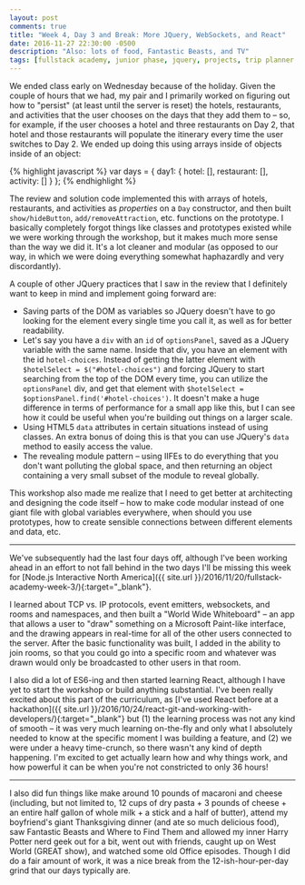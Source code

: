 ```yaml
---
layout: post
comments: true
title: "Week 4, Day 3 and Break: More JQuery, WebSockets, and React"
date: 2016-11-27 22:30:00 -0500
description: "Also: lots of food, Fantastic Beasts, and TV"
tags: [fullstack academy, junior phase, jquery, projects, trip planner app, es6, react]
---
```


We ended class early on Wednesday because of the holiday. Given the couple of hours that we had, my pair and I primarily worked on figuring out how to "persist" (at least until the server is reset) the hotels, restaurants, and activities that the user chooses on the days that they add them to – so, for example, if the user chooses a hotel and three restaurants on Day 2, that hotel and those restaurants will populate the itinerary every time the user switches to Day 2. We ended up doing this using arrays inside of objects inside of an object:

{% highlight javascript %}
var days = {
  day1: {
    hotel: [],
    restaurant: [],
    activity: []
  }
};
{% endhighlight %}

The review and solution code implemented this with arrays of hotels, restaurants, and activities as *properties* on a `Day` constructor, and then built `show/hideButton`, `add/removeAttraction`, etc. functions on the prototype. I basically completely forgot things like classes and prototypes existed while we were working through the workshop, but it makes much more sense than the way we did it. It's a lot cleaner and modular (as opposed to our way, in which we were doing everything somewhat haphazardly and very discordantly).

A couple of other JQuery practices that I saw in the review that I definitely want to keep in mind and implement going forward are:

* Saving parts of the DOM as variables so JQuery doesn't have to go looking for the element every single time you call it, as well as for better readability.
* Let's say you have a `div` with an `id` of `optionsPanel`, saved as a JQuery variable with the same name. Inside that div, you have an element with the id `hotel-choices`. Instead of getting the latter element with `$hotelSelect = $("#hotel-choices")` and forcing JQuery to start searching from the top of the DOM every time, you can utilize the `optionsPanel` div, and get that element with `$hotelSelect = $optionsPanel.find('#hotel-choices')`. It doesn't make a huge difference in terms of performance for a small app like this, but I can see how it could be useful when you're building out things on a larger scale.
* Using HTML5 `data` attributes in certain situations instead of using classes. An extra bonus of doing this is that you can use JQuery's `data` method to easily access the value.
* The revealing module pattern – using IIFEs to do everything that you don't want polluting the global space, and then returning an object containing a very small subset of the module to reveal globally.

This workshop also made me realize that I need to get better at architecting and designing the code itself – how to make code modular instead of one giant file with global variables everywhere, when should you use prototypes, how to create sensible connections between different elements and data, etc.

---

We've subsequently had the last four days off, although I've been working ahead in an effort to not fall behind in the two days I'll be missing this week for [Node.js Interactive North America]({{ site.url }}/2016/11/20/fullstack-academy-week-3/){:target="_blank"}.

I learned about TCP vs. IP protocols, event emitters, websockets, and rooms and namespaces, and then built a "World Wide Whiteboard" – an app that allows a user to "draw" something on a Microsoft Paint-like interface, and the drawing appears in real-time for all of the other users connected to the server. After the basic functionality was built, I added in the ability to join rooms, so that you could go into a specific room and whatever was drawn would only be broadcasted to other users in that room.

I also did a lot of ES6-ing and then started learning React, although I have yet to start the workshop or build anything substantial. I've been really excited about this part of the curriculum, as [I've used React before at a hackathon]({{ site.url }}/2016/10/24/react-git-and-working-with-developers/){:target="_blank"} but (1) the learning process was not any kind of smooth – it was very much learning on-the-fly and only what I absolutely needed to know at the specific moment I was building a feature, and (2) we were under a heavy time-crunch, so there wasn't any kind of depth happening. I'm excited to get actually learn how and why things work, and how powerful it can be when you're not constricted to only 36 hours!

---

I also did fun things like make around 10 pounds of macaroni and cheese (including, but not limited to, 12 cups of dry pasta + 3 pounds of cheese + an entire half gallon of whole milk + a stick and a half of butter), attend my boyfriend's giant Thanksgiving dinner (and ate so much delicious food), saw Fantastic Beasts and Where to Find Them and allowed my inner Harry Potter nerd geek out for a bit, went out with friends, caught up on West World (GREAT show), and watched some old Office episodes. Though I did do a fair amount of work, it was a nice break from the 12-ish-hour-per-day grind that our days typically are.
